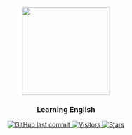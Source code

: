 <p align="center">
    <img width="200" src="https://gitee.com/szj2ys/Pictures/raw/master/logo/parrot.png"/>
</p>

<h3 align="center">
    <p>Learning English</p>
</h3>

<p align="center">
    <a href="https://github.com/szj2ys/english_learning">
        <img src="https://img.shields.io/github/last-commit/szj2ys/english_learning?color=blue" alt="GitHub last commit"/>
    </a>
    <a href="https://github.com/szj2ys/english_learning">
        <img src="https://visitor-badge.glitch.me/badge?page_id=szj2ys.english_learning" alt="Visitors"/>
    </a>
    <a href="https://github.com/szj2ys/english_learning">
        <img src="https://img.shields.io/github/stars/szj2ys/english_learning?style=social" alt="Stars"/>
    </a>
</p>


